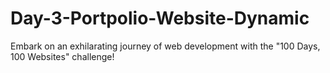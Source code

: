 # Day-3-Portpolio-Website-Dynamic
Embark on an exhilarating journey of web development with the "100 Days, 100 Websites" challenge! 
